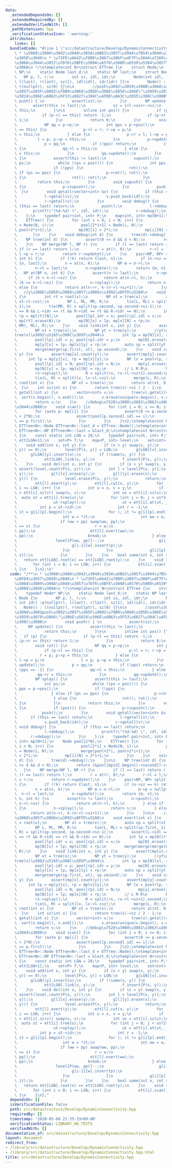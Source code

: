 ```yaml
---
data:
  _extendedDependsOn: []
  _extendedRequiredBy: []
  _extendedVerifiedWith: []
  _pathExtension: hpp
  _verificationStatusIcon: ':warning:'
  attributes:
    links: []
  bundledCode: "#line 1 \"src/datastructure/Develop/DynamicConnectivity.hpp\"\n/**\n\
    \ * \u3068\u308A\u3042\u3048\u305A\u6B63\u3057\u3044\u7B54\u3048\u306F\u8FD4\u3057\
    \u305D\u3046\n * \u73FE\u6642\u70B9\u3067\u306F\u4F7F\u3044\u7269\u306B\u306A\u3089\
    \u306A\u3044\u3057\u7D76\u5BFE\u5B9A\u6570\u500D\u6539\u5584\u3057\u3088\u3046\
    \u306A\n */\ntemplate<int N>\nstruct ETTree {\n    struct Node;\n    typedef Node*\
    \ NP;\n    static Node last_d;\n    static NP last;\n    struct Node {\n     \
    \   NP p, l, r;\n        int sz, idl, idr;\n        Node(int idl, int idr) :p(nullptr),\
    \ l(last), r(last), sz(1), idl(idl), idr(idr) {}\n        Node() : l(nullptr),\
    \ r(nullptr), sz(0) {}\n\n        //push\u3092\u3059\u308B\u3068\u3001push\u3092\
    \u3057\u305F\u9802\u70B9\u3068\u305D\u306E\u5B50\u306E\"\u3059\u3079\u3066\"\u306E\
    \u5024\u306E\u6B63\u5F53\u6027\u304C\u4FDD\u8A3C\u3055\u308C\u308B\n        void\
    \ push() { \n            assert(sz);\n        }\n        NP update() {\n     \
    \       assert(this != last);\n            sz = 1+l->sz+r->sz;\n            return\
    \ this;\n        }\n\n        inline int pos() {\n            if (p) {\n     \
    \           if (p->l == this) return -1;\n                if (p->r == this) return\
    \ 1;\n            }\n            return 0;\n        }\n        void rot() {\n\
    \            NP qq = p->p;\n            int pps = p->pos();\n            if (p->l\
    \ == this) {\n                p->l = r; r->p = p;\n                r = p; p->p\
    \ = this;\n            } else {\n                p->r = l; l->p = p;\n       \
    \         l = p; p->p = this;\n            }\n            p->update(); update();\n\
    \            p = qq;\n            if (!pps) return;\n            if (pps == -1)\
    \ {\n                qq->l = this;\n            } else {\n                qq->r\
    \ = this;\n            }\n            qq->update();\n        }\n        NP splay()\
    \ {\n            assert(this != last);\n            supush();\n            int\
    \ ps;\n            while ((ps = pos())) {\n                int pps = p->pos();\n\
    \                if (!pps) {\n                    rot();\n                } else\
    \ if (ps == pps) {\n                    p->rot(); rot();\n                } else\
    \ {\n                    rot(); rot();\n                }\n            }\n   \
    \         return this;\n        }\n        void supush() {\n            if (pos())\
    \ {\n                p->supush();\n            }\n            push();\n      \
    \  }\n        void getall(vector<int> &v) {\n            if (this == last) return;\n\
    \            l->getall(v);\n            v.push_back(idl);\n            v.push_back(idr);\n\
    \            r->getall(v);\n        }\n        void debug() {\n            if\
    \ (this == last) return;\n            push();\n            l->debug();\n     \
    \       printf(\"(%d-%d) \", idl, idr);\n            r->debug();\n        }\n\
    \    };\n    typedef pair<int, int> P;\n    map<int, int> mp[N+1];\n    Node pool[2*N];\n\
    \    ETTree() {\n        for (int i = 0; i < N; i++) {\n            pool[2*i]\
    \ = Node(N, i);\n            pool[2*i+1] = Node(i, N);\n            merge(pool+2*i,\
    \ pool+2*i+1);\n            mp[N][i] = 2*i;\n            mp[i][N] = 2*i+1;\n \
    \       }\n    }\n    void debug(int d) {\n        tree(d)->debug();\n    }\n\n\
    \    NP tree(int d) {\n        assert(0 <= d && d < N);\n        return (&pool[mp[d].begin()->second])->splay();\n\
    \    }\n    NP merge(NP l, NP r) {\n        if (l == last) return r;\n       \
    \ if (r == last) return l;\n        r = at(r, 0);\n        r->l = l;\n       \
    \ l->p = r;\n        return r->update();\n    }\n    pair<NP, NP> split(NP n,\
    \ int k) {\n        if (!k) return {last, n};\n        if (n->sz == k) return\
    \ {n, last};\n        n = at(n, k);\n        NP m = n->l;\n        m->p = nullptr;\n\
    \        n->l = last;\n        n->update();\n        return {m, n};\n    }\n \
    \   NP at(NP n, int k) {\n        assert(n != last);\n        n->push();\n   \
    \     if (k < n->l->sz) {\n            return at(n->l, k);\n        } else if\
    \ (k == n->l->sz) {\n            n->splay();\n            return n;\n        }\
    \ else {\n            return at(n->r, k-(n->l->sz+1));\n        }\n    }\n\n \
    \   //y\u306E\u5B50\u3068\u3057\u3066x\u3092\u8FFD\u52A0\n    void evert(int x)\
    \ {\n        int rt = root(x);\n        NP xt = tree(x);\n        auto sp = split(xt,\
    \ xt->l->sz);\n        NP L, ML, MR, R;\n        tie(L, ML) = split(sp.first,\
    \ 1);\n        tie(MR, R) = split(sp.second, sp.second->sz-1);\n        assert(L->idl\
    \ == N && L->idr == rt && R->idl == rt && R->idr == N);\n        int lp = mp[N][rt],\
    \ rp = mp[rt][N];\n        pool[lp].idr = x; pool[rp].idl = x;\n        mp[N].erase(rt);\
    \ mp[rt].erase(N);\n        mp[N][x] = lp; mp[x][N] = rp;\n        merge(merge(merge(L,\
    \ MR), ML), R);\n    }\n    void link(int x, int y) {\n        assert(mp[x].count(N));\n\
    \        NP xt = tree(x);\n        NP yt = tree(y);\n        //yt\u306E\u524D\u306B\
    tree(x)\u3092\u5165\u308C\u305F\u3044\n        int lp = mp[N][x], rp = mp[x][N];\n\
    \        pool[lp].idl = y; pool[rp].idr = y;\n        mp[N].erase(x); mp[x].erase(N);\n\
    \        mp[y][x] = lp; mp[x][y] = rp;\n        auto sp = split(yt, yt->l->sz);\n\
    \        merge(merge(sp.first, xt), sp.second);\n    }\n    void cut(int x, int\
    \ y) {\n        assert(mp[x].count(y));\n        assert(mp[y].count(x));\n   \
    \     int lp = mp[y][x], rp = mp[x][y];\n        NP lx = pool+lp, rx = pool+rp;\n\
    \        pool[lp].idl = N; pool[rp].idr = N;\n        mp[y].erase(x); mp[x].erase(y);\n\
    \        mp[N][x] = lp; mp[x][N] = rp;\n        // L M R\n        NP L, M, R;\n\
    \        rx->splay();\n        R = split(rx, rx->l->sz+1).second;\n        lx->splay();\n\
    \        tie(L, M) = split(lx, lx->l->sz);\n        merge(L, R);\n    }\n    int\
    \ root(int x) {\n        NP xt = tree(x);\n        return at(xt, 0)->idr;\n  \
    \  }\n    int sz(int x) {\n        return tree(x)->sz / 2 - 1;\n    }\n    vector<int>\
    \ getall(int x) {\n        vector<int> v;\n        tree(x).getall(v);\n      \
    \  sort(v.begin(), v.end());\n        v.erase(unique(v.begin(), v.end()), v.end());\n\
    \        return v;\n    }\n    //debug\u7528\u3000\u3081\u3063\u3061\u3083\u91CD\
    \u3044\u3088\n    void scan() {\n        for (int i = 0; i <= N; i++) {\n    \
    \        for (auto p: mp[i]) {\n                assert(0 <= p.second && p.second\
    \ < 2*N);\n                assert(pool[p.second].idl == i);\n                assert(pool[p.second].idr\
    \ == p.first);\n            }\n        }\n    }\n};\ntemplate<int N>\ntypename\
    \ ETTree<N>::Node ETTree<N>::last_d = ETTree::Node();\ntemplate<int N>\ntypename\
    \ ETTree<N>::NP ETTree<N>::last = &last_d;\n\ntemplate<int N>\nstruct DynamicConnectivity\
    \ {\n    const static int LGN = 20;\n    typedef pair<int, int> P;\n    ETTree<N>\
    \ ett[LGN+1];\n    set<P> f;\n    map<P, int> level;\n    set<int> g[LGN+1][N];\n\
    \    void add(int x, int y) {\n        if (x > y) swap(x, y);\n        assert(level.count(P(x,\
    \ y)) == 0);\n        level[P(x, y)] = LGN;\n        g[LGN][x].insert(y);\n  \
    \      g[LGN][y].insert(x);\n        if (!same(x, y)) {\n            ett[LGN].evert(x);\n\
    \            ett[LGN].link(x, y);\n            f.insert(P(x, y));\n        }\n\
    \    }\n    void del(int x, int y) {\n        if (x > y) swap(x, y);\n       \
    \ assert(level.count(P(x, y)));\n        int l = level[P(x, y)];\n        level.erase(P(x,\
    \ y));\n        g[l][x].erase(y);\n        g[l][y].erase(x);\n        if (!f.count(P(x,\
    \ y))) {\n            level.erase(P(x, y));\n            return;\n        }\n\
    \        ett[l].evert(y);\n        ett[l].cut(x, y);\n        for (int i = l;\
    \ i <= LGN; i++) {\n            int u = x, v = y;\n            if (ett[i].sz(u)\
    \ > ett[i].sz(v)) swap(u, v);\n            int us = ett[i].sz(u);\n          \
    \  auto ut = ett[i].tree(u);\n            for (int j = 0; j < us*2+1; j++) {\n\
    \                ut->splay();\n                ut = ett[i].at(ut, j);\n      \
    \          int p = ut->idr;\n                int r = -1;\n                auto\
    \ it = g[i][p].begin();\n                for (; it != g[i][p].end(); it++) {\n\
    \                    int w = *it;\n                    int ww = w, pp = p;\n \
    \                   if (ww > pp) swap(ww, pp);\n                    if (ett[i].root(w)\
    \ == v) {\n                        r = w;\n                        f.insert(P(ww,\
    \ pp));\n                        ett[l].evert(ww);\n                        ett[l].link(ww,\
    \ pp);\n                        break;\n                    } else {\n       \
    \                 level[P(ww, pp)]--;\n                        g[i-1][p].insert(w);\n\
    \                        g[i-1][w].insert(p);\n                        g[i][w].erase(p);\n\
    \                    }\n                }\n                g[i][p].erase(g[i][p].begin(),\
    \ it);\n            }\n        }\n    }\n    bool same(int x, int y) {\n     \
    \   return ett[LGN].root(x) == ett[LGN].root(y);\n    }\n    void scan() {\n \
    \       for (int i = 0; i <= LGN; i++) {\n            ett[i].scan();\n       \
    \ }\n    }\n};\n"
  code: "/**\n * \u3068\u308A\u3042\u3048\u305A\u6B63\u3057\u3044\u7B54\u3048\u306F\
    \u8FD4\u3057\u305D\u3046\n * \u73FE\u6642\u70B9\u3067\u306F\u4F7F\u3044\u7269\u306B\
    \u306A\u3089\u306A\u3044\u3057\u7D76\u5BFE\u5B9A\u6570\u500D\u6539\u5584\u3057\
    \u3088\u3046\u306A\n */\ntemplate<int N>\nstruct ETTree {\n    struct Node;\n\
    \    typedef Node* NP;\n    static Node last_d;\n    static NP last;\n    struct\
    \ Node {\n        NP p, l, r;\n        int sz, idl, idr;\n        Node(int idl,\
    \ int idr) :p(nullptr), l(last), r(last), sz(1), idl(idl), idr(idr) {}\n     \
    \   Node() : l(nullptr), r(nullptr), sz(0) {}\n\n        //push\u3092\u3059\u308B\
    \u3068\u3001push\u3092\u3057\u305F\u9802\u70B9\u3068\u305D\u306E\u5B50\u306E\"\
    \u3059\u3079\u3066\"\u306E\u5024\u306E\u6B63\u5F53\u6027\u304C\u4FDD\u8A3C\u3055\
    \u308C\u308B\n        void push() { \n            assert(sz);\n        }\n   \
    \     NP update() {\n            assert(this != last);\n            sz = 1+l->sz+r->sz;\n\
    \            return this;\n        }\n\n        inline int pos() {\n         \
    \   if (p) {\n                if (p->l == this) return -1;\n                if\
    \ (p->r == this) return 1;\n            }\n            return 0;\n        }\n\
    \        void rot() {\n            NP qq = p->p;\n            int pps = p->pos();\n\
    \            if (p->l == this) {\n                p->l = r; r->p = p;\n      \
    \          r = p; p->p = this;\n            } else {\n                p->r = l;\
    \ l->p = p;\n                l = p; p->p = this;\n            }\n            p->update();\
    \ update();\n            p = qq;\n            if (!pps) return;\n            if\
    \ (pps == -1) {\n                qq->l = this;\n            } else {\n       \
    \         qq->r = this;\n            }\n            qq->update();\n        }\n\
    \        NP splay() {\n            assert(this != last);\n            supush();\n\
    \            int ps;\n            while ((ps = pos())) {\n                int\
    \ pps = p->pos();\n                if (!pps) {\n                    rot();\n \
    \               } else if (ps == pps) {\n                    p->rot(); rot();\n\
    \                } else {\n                    rot(); rot();\n               \
    \ }\n            }\n            return this;\n        }\n        void supush()\
    \ {\n            if (pos()) {\n                p->supush();\n            }\n \
    \           push();\n        }\n        void getall(vector<int> &v) {\n      \
    \      if (this == last) return;\n            l->getall(v);\n            v.push_back(idl);\n\
    \            v.push_back(idr);\n            r->getall(v);\n        }\n       \
    \ void debug() {\n            if (this == last) return;\n            push();\n\
    \            l->debug();\n            printf(\"(%d-%d) \", idl, idr);\n      \
    \      r->debug();\n        }\n    };\n    typedef pair<int, int> P;\n    map<int,\
    \ int> mp[N+1];\n    Node pool[2*N];\n    ETTree() {\n        for (int i = 0;\
    \ i < N; i++) {\n            pool[2*i] = Node(N, i);\n            pool[2*i+1]\
    \ = Node(i, N);\n            merge(pool+2*i, pool+2*i+1);\n            mp[N][i]\
    \ = 2*i;\n            mp[i][N] = 2*i+1;\n        }\n    }\n    void debug(int\
    \ d) {\n        tree(d)->debug();\n    }\n\n    NP tree(int d) {\n        assert(0\
    \ <= d && d < N);\n        return (&pool[mp[d].begin()->second])->splay();\n \
    \   }\n    NP merge(NP l, NP r) {\n        if (l == last) return r;\n        if\
    \ (r == last) return l;\n        r = at(r, 0);\n        r->l = l;\n        l->p\
    \ = r;\n        return r->update();\n    }\n    pair<NP, NP> split(NP n, int k)\
    \ {\n        if (!k) return {last, n};\n        if (n->sz == k) return {n, last};\n\
    \        n = at(n, k);\n        NP m = n->l;\n        m->p = nullptr;\n      \
    \  n->l = last;\n        n->update();\n        return {m, n};\n    }\n    NP at(NP\
    \ n, int k) {\n        assert(n != last);\n        n->push();\n        if (k <\
    \ n->l->sz) {\n            return at(n->l, k);\n        } else if (k == n->l->sz)\
    \ {\n            n->splay();\n            return n;\n        } else {\n      \
    \      return at(n->r, k-(n->l->sz+1));\n        }\n    }\n\n    //y\u306E\u5B50\
    \u3068\u3057\u3066x\u3092\u8FFD\u52A0\n    void evert(int x) {\n        int rt\
    \ = root(x);\n        NP xt = tree(x);\n        auto sp = split(xt, xt->l->sz);\n\
    \        NP L, ML, MR, R;\n        tie(L, ML) = split(sp.first, 1);\n        tie(MR,\
    \ R) = split(sp.second, sp.second->sz-1);\n        assert(L->idl == N && L->idr\
    \ == rt && R->idl == rt && R->idr == N);\n        int lp = mp[N][rt], rp = mp[rt][N];\n\
    \        pool[lp].idr = x; pool[rp].idl = x;\n        mp[N].erase(rt); mp[rt].erase(N);\n\
    \        mp[N][x] = lp; mp[x][N] = rp;\n        merge(merge(merge(L, MR), ML),\
    \ R);\n    }\n    void link(int x, int y) {\n        assert(mp[x].count(N));\n\
    \        NP xt = tree(x);\n        NP yt = tree(y);\n        //yt\u306E\u524D\u306B\
    tree(x)\u3092\u5165\u308C\u305F\u3044\n        int lp = mp[N][x], rp = mp[x][N];\n\
    \        pool[lp].idl = y; pool[rp].idr = y;\n        mp[N].erase(x); mp[x].erase(N);\n\
    \        mp[y][x] = lp; mp[x][y] = rp;\n        auto sp = split(yt, yt->l->sz);\n\
    \        merge(merge(sp.first, xt), sp.second);\n    }\n    void cut(int x, int\
    \ y) {\n        assert(mp[x].count(y));\n        assert(mp[y].count(x));\n   \
    \     int lp = mp[y][x], rp = mp[x][y];\n        NP lx = pool+lp, rx = pool+rp;\n\
    \        pool[lp].idl = N; pool[rp].idr = N;\n        mp[y].erase(x); mp[x].erase(y);\n\
    \        mp[N][x] = lp; mp[x][N] = rp;\n        // L M R\n        NP L, M, R;\n\
    \        rx->splay();\n        R = split(rx, rx->l->sz+1).second;\n        lx->splay();\n\
    \        tie(L, M) = split(lx, lx->l->sz);\n        merge(L, R);\n    }\n    int\
    \ root(int x) {\n        NP xt = tree(x);\n        return at(xt, 0)->idr;\n  \
    \  }\n    int sz(int x) {\n        return tree(x)->sz / 2 - 1;\n    }\n    vector<int>\
    \ getall(int x) {\n        vector<int> v;\n        tree(x).getall(v);\n      \
    \  sort(v.begin(), v.end());\n        v.erase(unique(v.begin(), v.end()), v.end());\n\
    \        return v;\n    }\n    //debug\u7528\u3000\u3081\u3063\u3061\u3083\u91CD\
    \u3044\u3088\n    void scan() {\n        for (int i = 0; i <= N; i++) {\n    \
    \        for (auto p: mp[i]) {\n                assert(0 <= p.second && p.second\
    \ < 2*N);\n                assert(pool[p.second].idl == i);\n                assert(pool[p.second].idr\
    \ == p.first);\n            }\n        }\n    }\n};\ntemplate<int N>\ntypename\
    \ ETTree<N>::Node ETTree<N>::last_d = ETTree::Node();\ntemplate<int N>\ntypename\
    \ ETTree<N>::NP ETTree<N>::last = &last_d;\n\ntemplate<int N>\nstruct DynamicConnectivity\
    \ {\n    const static int LGN = 20;\n    typedef pair<int, int> P;\n    ETTree<N>\
    \ ett[LGN+1];\n    set<P> f;\n    map<P, int> level;\n    set<int> g[LGN+1][N];\n\
    \    void add(int x, int y) {\n        if (x > y) swap(x, y);\n        assert(level.count(P(x,\
    \ y)) == 0);\n        level[P(x, y)] = LGN;\n        g[LGN][x].insert(y);\n  \
    \      g[LGN][y].insert(x);\n        if (!same(x, y)) {\n            ett[LGN].evert(x);\n\
    \            ett[LGN].link(x, y);\n            f.insert(P(x, y));\n        }\n\
    \    }\n    void del(int x, int y) {\n        if (x > y) swap(x, y);\n       \
    \ assert(level.count(P(x, y)));\n        int l = level[P(x, y)];\n        level.erase(P(x,\
    \ y));\n        g[l][x].erase(y);\n        g[l][y].erase(x);\n        if (!f.count(P(x,\
    \ y))) {\n            level.erase(P(x, y));\n            return;\n        }\n\
    \        ett[l].evert(y);\n        ett[l].cut(x, y);\n        for (int i = l;\
    \ i <= LGN; i++) {\n            int u = x, v = y;\n            if (ett[i].sz(u)\
    \ > ett[i].sz(v)) swap(u, v);\n            int us = ett[i].sz(u);\n          \
    \  auto ut = ett[i].tree(u);\n            for (int j = 0; j < us*2+1; j++) {\n\
    \                ut->splay();\n                ut = ett[i].at(ut, j);\n      \
    \          int p = ut->idr;\n                int r = -1;\n                auto\
    \ it = g[i][p].begin();\n                for (; it != g[i][p].end(); it++) {\n\
    \                    int w = *it;\n                    int ww = w, pp = p;\n \
    \                   if (ww > pp) swap(ww, pp);\n                    if (ett[i].root(w)\
    \ == v) {\n                        r = w;\n                        f.insert(P(ww,\
    \ pp));\n                        ett[l].evert(ww);\n                        ett[l].link(ww,\
    \ pp);\n                        break;\n                    } else {\n       \
    \                 level[P(ww, pp)]--;\n                        g[i-1][p].insert(w);\n\
    \                        g[i-1][w].insert(p);\n                        g[i][w].erase(p);\n\
    \                    }\n                }\n                g[i][p].erase(g[i][p].begin(),\
    \ it);\n            }\n        }\n    }\n    bool same(int x, int y) {\n     \
    \   return ett[LGN].root(x) == ett[LGN].root(y);\n    }\n    void scan() {\n \
    \       for (int i = 0; i <= LGN; i++) {\n            ett[i].scan();\n       \
    \ }\n    }\n};"
  dependsOn: []
  isVerificationFile: false
  path: src/datastructure/Develop/DynamicConnectivity.hpp
  requiredBy: []
  timestamp: '2020-05-08 21:35:33+09:00'
  verificationStatus: LIBRARY_NO_TESTS
  verifiedWith: []
documentation_of: src/datastructure/Develop/DynamicConnectivity.hpp
layout: document
redirect_from:
- /library/src/datastructure/Develop/DynamicConnectivity.hpp
- /library/src/datastructure/Develop/DynamicConnectivity.hpp.html
title: src/datastructure/Develop/DynamicConnectivity.hpp
---
```

